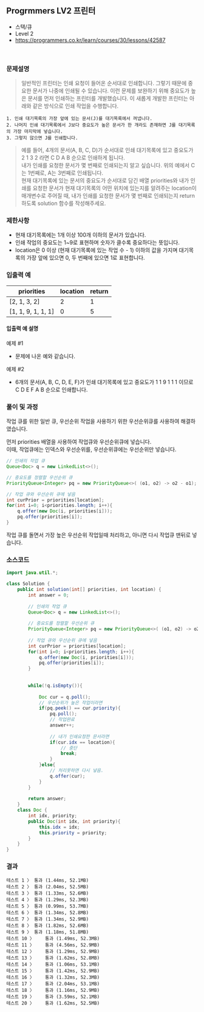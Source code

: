 ## Progrmmers LV2 프린터
- 스택/큐
- Level 2
- https://programmers.co.kr/learn/courses/30/lessons/42587
<br>

### 문제설명

> 일반적인 프린터는 인쇄 요청이 들어온 순서대로 인쇄합니다. 그렇기 때문에 중요한 문서가 나중에 인쇄될 수 있습니다. 이런 문제를 보완하기 위해 중요도가 높은 문서를 먼저 인쇄하는 프린터를 개발했습니다. 이 새롭게 개발한 프린터는 아래와 같은 방식으로 인쇄 작업을 수행합니다.

```
1. 인쇄 대기목록의 가장 앞에 있는 문서(J)를 대기목록에서 꺼냅니다.
2. 나머지 인쇄 대기목록에서 J보다 중요도가 높은 문서가 한 개라도 존재하면 J를 대기목록의 가장 마지막에 넣습니다.
3. 그렇지 않으면 J를 인쇄합니다.
```

> 예를 들어, 4개의 문서(A, B, C, D)가 순서대로 인쇄 대기목록에 있고 중요도가 2 1 3 2 라면 C D A B 순으로 인쇄하게 됩니다. <br>
내가 인쇄를 요청한 문서가 몇 번째로 인쇄되는지 알고 싶습니다. 위의 예에서 C는 1번째로, A는 3번째로 인쇄됩니다. <br>
현재 대기목록에 있는 문서의 중요도가 순서대로 담긴 배열 priorities와 내가 인쇄를 요청한 문서가 현재 대기목록의 어떤 위치에 있는지를 알려주는 location이 매개변수로 주어질 때, 내가 인쇄를 요청한 문서가 몇 번째로 인쇄되는지 return 하도록 solution 함수를 작성해주세요.


### 제한사항
- 현재 대기목록에는 1개 이상 100개 이하의 문서가 있습니다.
- 인쇄 작업의 중요도는 1~9로 표현하며 숫자가 클수록 중요하다는 뜻입니다.
- location은 0 이상 (현재 대기목록에 있는 작업 수 - 1) 이하의 값을 가지며 대기목록의 가장 앞에 있으면 0, 두 번째에 있으면 1로 표현합니다.

### 입출력 예

|priorities|	location|	return|
|----|----|----|
|[2, 1, 3, 2]|	2|	1|
|[1, 1, 9, 1, 1, 1]|	0|	5|


#### 입출력 예 설명
예제 #1

- 문제에 나온 예와 같습니다.

예제 #2

- 6개의 문서(A, B, C, D, E, F)가 인쇄 대기목록에 있고 중요도가 1 1 9 1 1 1 이므로 C D E F A B 순으로 인쇄합니다.

### 풀이 및 과정
작업 큐를 위한 일반 큐, 우선순위 작업을 사용하기 위한 우선순위큐를 사용하여 해결하였습니다.

먼저 priorities 배열을 사용하여 작업큐와 우선순위큐에 넣습니다. <br>
이때, 작업큐에는 인덱스와 우선순위를, 우선순위큐에는 우선순위만 넣습니다.

```java
// 인쇄의 작업 큐
Queue<Doc> q = new LinkedList<>();

// 중요도를 정렬할 우선순위 큐
PriorityQueue<Integer> pq = new PriorityQueue<>( (o1, o2) -> o2 - o1);

// 작업 큐와 우선순위 큐에 넣음
int curPrior = priorities[location];
for(int i=0; i<priorities.length; i++){
    q.offer(new Doc(i, priorities[i]));
    pq.offer(priorities[i]);
}
```

작업 큐를 돌면서 가장 높은 우선순위 작업일때 처리하고, 아니면 다시 작업큐 맨뒤로 넣습니다.


### 소스코드
```java
import java.util.*;

class Solution {
    public int solution(int[] priorities, int location) {
        int answer = 0;
        
        // 인쇄의 작업 큐
        Queue<Doc> q = new LinkedList<>();
        
        // 중요도를 정렬할 우선순위 큐
        PriorityQueue<Integer> pq = new PriorityQueue<>( (o1, o2) -> o2 - o1);
        
        // 작업 큐와 우선순위 큐에 넣음
        int curPrior = priorities[location];
        for(int i=0; i<priorities.length; i++){
            q.offer(new Doc(i, priorities[i]));
            pq.offer(priorities[i]);
        }
        
        
        while(!q.isEmpty()){
            
            Doc cur = q.poll();
            // 우선순위가 높은 작업이라면
            if(pq.peek() == cur.priority){
                pq.poll();
                // 작업완료
                answer++;
                
                // 내가 인쇄요청한 문서라면
                if(cur.idx == location){
                    // 중단
                    break;
                }
            }else{
                // 처리못하면 다시 넣음.
                q.offer(cur);
            }
        }
                    
        return answer;
    }
    class Doc {
        int idx, priority;
        public Doc(int idx, int priority){
            this.idx = idx;
            this.priority = priority;
        }
    }
}
```

### 결과
```
테스트 1 〉	통과 (1.44ms, 52.1MB)
테스트 2 〉	통과 (2.04ms, 52.5MB)
테스트 3 〉	통과 (1.33ms, 52.6MB)
테스트 4 〉	통과 (1.29ms, 52.3MB)
테스트 5 〉	통과 (0.99ms, 53.7MB)
테스트 6 〉	통과 (1.34ms, 52.8MB)
테스트 7 〉	통과 (1.34ms, 52.9MB)
테스트 8 〉	통과 (1.82ms, 52.6MB)
테스트 9 〉	통과 (1.18ms, 51.8MB)
테스트 10 〉	통과 (1.49ms, 52.3MB)
테스트 11 〉	통과 (4.56ms, 52.9MB)
테스트 12 〉	통과 (1.29ms, 52.9MB)
테스트 13 〉	통과 (1.62ms, 52.8MB)
테스트 14 〉	통과 (1.06ms, 53.1MB)
테스트 15 〉	통과 (1.42ms, 52.9MB)
테스트 16 〉	통과 (1.32ms, 52.3MB)
테스트 17 〉	통과 (2.04ms, 53.1MB)
테스트 18 〉	통과 (1.16ms, 52.9MB)
테스트 19 〉	통과 (3.59ms, 52.1MB)
테스트 20 〉	통과 (1.62ms, 52.5MB)
```

